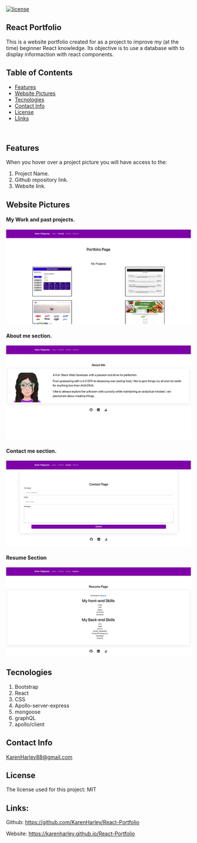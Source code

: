 [![license](https://img.shields.io/github/license/DAVFoundation/captain-n3m0.svg?style=flat-square)](https://github.com/DAVFoundation/captain-n3m0/blob/master/LICENSE)

## React Portfolio

This is a website portfolio created for as a project to improve my (at the time) beginner React knowledge. Its objective is to use a database with to display informaction with react components. 

## Table of Contents

- [Features](#features)
- [Website Pictures](#website-pictures)
- [Tecnologies](#tecnologies)
- [Contact Info](#contact-info)
- [License](#license)
- [Llinks](#links)
  
<br/>

## Features

When you hover over a project picture you will have access to the:
1. Project Name.
2. Github repository link.
3. Website link.

## Website Pictures

#### My Work and past projects.

![Picture work section](pics/portfolio.png)
#### About me section.

![Picture of About me section](pics/aboutMe.png)

#### Contact me section.

![Picture of contact me section](pics/contact.png)

#### Resume Section

![Picture of website intro](pics/resume.png)

## Tecnologies

1. Bootstrap
2. React
3. CSS
4. Apollo-server-express
5. mongoose
6. graphQL
7. apollo/client

## Contact Info 

KarenHarley88@gmail.com

## License

The license used for this project: MIT

## Links:

Github:
https://github.com/KarenHarley/React-Portfolio

Website:
https://karenharley.github.io/React-Portfolio

